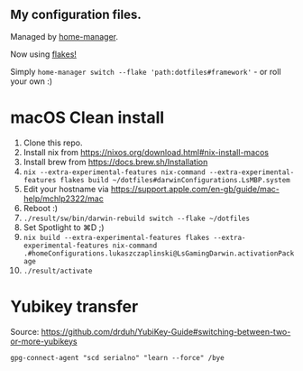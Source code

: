 ## My configuration files.

Managed by [home-manager](https://github.com/nix-community/home-manager).

Now using [flakes!](https://nix-community.github.io/home-manager/index.html#sec-flakes-standalone)

Simply `home-manager switch --flake 'path:dotfiles#framework'` - or roll your own :)


# macOS Clean install

1. Clone this repo.
2. Install nix from https://nixos.org/download.html#nix-install-macos
3. Install brew from https://docs.brew.sh/Installation
4. `nix --extra-experimental-features nix-command --extra-experimental-features flakes build ~/dotfiles#darwinConfigurations.LsMBP.system`
5. Edit your hostname via https://support.apple.com/en-gb/guide/mac-help/mchlp2322/mac
5. Reboot :)
5. `./result/sw/bin/darwin-rebuild switch --flake ~/dotfiles`
6. Set Spotlight to ⌘D ;)
7. `nix build --extra-experimental-features flakes --extra-experimental-features nix-command .#homeConfigurations.lukaszczaplinski@LsGamingDarwin.activationPackage`
8. `./result/activate`

# Yubikey transfer

Source: https://github.com/drduh/YubiKey-Guide#switching-between-two-or-more-yubikeys
```
gpg-connect-agent "scd serialno" "learn --force" /bye
```
